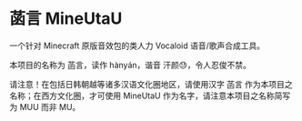 # 菡言 MineUtaU

一个针对 Minecraft 原版音效包的类人力 Vocaloid 语音/歌声合成工具。

本项目的名称为 菡言，读作 hànyán，谐音 汗颜😓，令人忍俊不禁。

请注意！在包括日韩朝越等诸多汉语文化圈地区，请使用汉字 菡言 作为本项目之名称；在西方文化圈，才可使用 MineUtaU 作为名字，请注意本项目之名称简写为 MUU 而非 MU。
